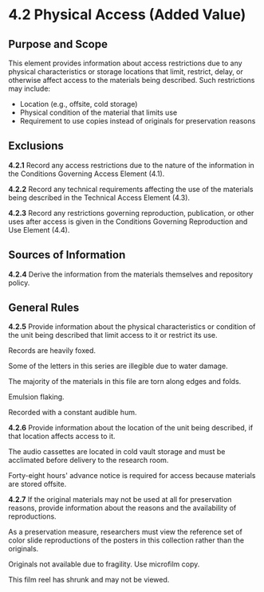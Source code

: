 # 4.2 Physical Access (Added Value)

## Purpose and Scope

This element provides information about access restrictions due to any physical characteristics or storage locations that limit, restrict, delay, or otherwise affect access to the materials being described. Such restrictions may include:

*   Location (e.g., offsite, cold storage)
*   Physical condition of the material that limits use
*   Requirement to use copies instead of originals for preservation reasons

## Exclusions

**4.2.1** Record any access restrictions due to the nature of the information in the Conditions Governing Access Element (4.1).

**4.2.2** Record any technical requirements affecting the use of the materials being described in the Technical Access Element (4.3).

**4.2.3** Record any restrictions governing reproduction, publication, or other uses after access is given in the Conditions Governing Reproduction and Use Element (4.4).

## Sources of Information

**4.2.4** Derive the information from the materials themselves and repository policy.

## General Rules

**4.2.5** Provide information about the physical characteristics or condition of the unit being described that limit access to it or restrict its use.

<p class="dacs-example">Records are heavily foxed.</p>
<p class="dacs-example">Some of the letters in this series are illegible due to water damage.</p>
<p class="dacs-example">The majority of the materials in this file are torn along edges and folds.</p>
<p class="dacs-example">Emulsion flaking.</p>
<p class="dacs-example">Recorded with a constant audible hum.</p>

**4.2.6** Provide information about the location of the unit being described, if that location affects access to it.

<p class="dacs-example">The audio cassettes are located in cold vault storage and must be acclimated before delivery to the research room.</p>
<p class="dacs-example">Forty-eight hours' advance notice is required for access because materials are stored offsite.</p>

**4.2.7** If the original materials may not be used at all for preservation reasons, provide information about the reasons and the availability of reproductions.

<p class="dacs-example">As a preservation measure, researchers must view the reference set of color slide reproductions of the posters in this collection rather than the originals.</p>
<p class="dacs-example">Originals not available due to fragility. Use microfilm copy.</p>
<p class="dacs-example">This film reel has shrunk and may not be viewed.</p>
